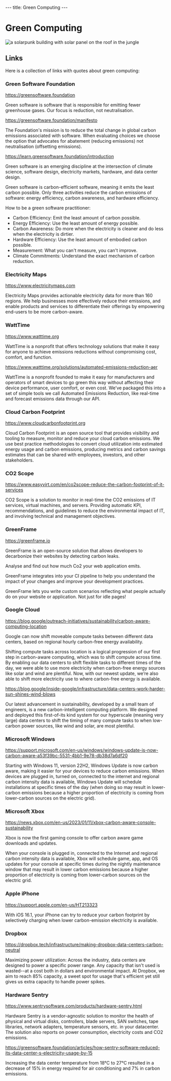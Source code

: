 --- title: Green Computing ---

# Green Computing

![a solarpunk building with solar panel on the roof in the jungle](green-computing.jpg)

## Links

Here is a collection of links with quotes about green computing:

### Green Software Foundation

https://greensoftware.foundation

Green software is software that is responsible for emitting fewer greenhouse
gases. Our focus is reduction, not neutralisation.

https://greensoftware.foundation/manifesto

The Foundation's mission is to reduce the total change in global carbon
emissions associated with software. When evaluating choices we choose the
option that advocates for abatement (reducing emissions) not neutralisation
(offsetting emissions).

https://learn.greensoftware.foundation/introduction

Green software is an emerging discipline at the intersection of climate
science, software design, electricity markets, hardware, and data center
design.

Green software is carbon-efficient software, meaning it emits the least carbon
possible. Only three activities reduce the carbon emissions of software: energy
efficiency, carbon awareness, and hardware efficiency.

How to be a green software practitioner:

- Carbon Efficiency: Emit the least amount of carbon possible.
- Energy Efficiency: Use the least amount of energy possible.
- Carbon Awareness: Do more when the electricity is cleaner and do less when
  the electricity is dirtier.
- Hardware Efficiency: Use the least amount of embodied carbon possible.
- Measurement: What you can't measure, you can't improve.
- Climate Commitments: Understand the exact mechanism of carbon reduction.

### Electricity Maps

https://www.electricitymaps.com

Electricity Maps provides actionable electricity data for more than 160
regions. We help businesses more effectively reduce their emissions, and enable
products and services to differentiate their offerings by empowering end-users
to be more carbon-aware.

### WattTime

https://www.watttime.org

WattTime is a nonprofit that offers technology solutions that make it easy for
anyone to achieve emissions reductions without compromising cost, comfort, and
function. 

https://www.watttime.org/solutions/automated-emissions-reduction-aer

WattTime is a nonprofit founded to make it easy for manufacturers and operators
of smart devices to go green this way without affecting their device
performance, user comfort, or even cost. We’ve packaged this into a set of
simple tools we call Automated Emissions Reduction, like real-time and forecast
emissions data through our API. 

### Cloud Carbon Footprint

https://www.cloudcarbonfootprint.org

Cloud Carbon Footprint is an open source tool that provides visibility and
tooling to measure, monitor and reduce your cloud carbon emissions. We use best
practice methodologies to convert cloud utilization into estimated energy usage
and carbon emissions, producing metrics and carbon savings estimates that can
be shared with employees, investors, and other stakeholders.

### CO2 Scope

https://www.easyvirt.com/en/co2scope-reduce-the-carbon-footprint-of-it-services

CO2 Scope is a solution to monitor in real-time the CO2 emissions of IT
services, virtual machines, and servers. Providing automatic KPI,
recommendations, and guidelines to reduce the environmental impact of IT, and
involving technical and management objectives.

### GreenFrame

https://greenframe.io

GreenFrame is an open-source solution that allows developers to decarbonize
their websites by detecting carbon leaks.

Analyse and find out how much Co2 your web application emits.

GreenFrame integrates into your CI pipeline to help you understand the impact
of your changes and improve your development practices.

GreenFrame lets you write custom scenarios reflecting what people actually do
on your website or application. Not just for idle pages!

### Google Cloud

https://blog.google/outreach-initiatives/sustainability/carbon-aware-computing-location

Google can now shift moveable compute tasks between different data centers,
based on regional hourly carbon-free energy availability. 

Shifting compute tasks across location is a logical progression of our first
step in carbon-aware computing, which was to shift compute across time. By
enabling our data centers to shift flexible tasks to different times of the
day, we were able to use more electricity when carbon-free energy sources like
solar and wind are plentiful. Now, with our newest update, we’re also able to
shift more electricity use to where carbon-free energy is available.

https://blog.google/inside-google/infrastructure/data-centers-work-harder-sun-shines-wind-blows

Our latest advancement in sustainability, developed by a small team of
engineers, is a new carbon-intelligent computing platform. We designed and
deployed this first-of-its kind system for our hyperscale (meaning very large)
data centers to shift the timing of many compute tasks to when low-carbon power
sources, like wind and solar, are most plentiful.

### Microsoft Windows

https://support.microsoft.com/en-us/windows/windows-update-is-now-carbon-aware-a53f39bc-5531-4bb1-9e78-db38d7a6df20

Starting with Windows 11, version 22H2, Windows Update is now carbon aware,
making it easier for your devices to reduce carbon emissions. When devices are
plugged in, turned on, connected to the internet and regional carbon intensity
data is available, Windows Update will schedule installations at specific times
of the day (when doing so may result in lower-carbon emissions because a higher
proportion of electricity is coming from lower-carbon sources on the electric
grid).

### Microsoft Xbox

https://news.xbox.com/en-us/2023/01/11/xbox-carbon-aware-console-sustainability

Xbox is now the first gaming console to offer carbon aware game downloads and
updates.

When your console is plugged in, connected to the Internet and regional carbon
intensity data is available, Xbox will schedule game, app, and OS updates for
your console at specific times during the nightly maintenance window that may
result in lower carbon emissions because a higher proportion of electricity is
coming from lower-carbon sources on the electric grid.

### Apple iPhone

https://support.apple.com/en-us/HT213323

With iOS 16.1, your iPhone can try to reduce your carbon footprint by
selectively charging when lower carbon-emission electricity is available.

### Dropbox

https://dropbox.tech/infrastructure/making-dropbox-data-centers-carbon-neutral

Maximizing power utilization: Across the industry, data centers are designed to
power a specific power range. Any capacity that isn't used is wasted--at a cost
both in dollars and environmental impact. At Dropbox, we aim to reach 85%
capacity, a sweet spot for usage that's efficient yet still gives us extra
capacity to handle power spikes.

### Hardware Sentry

https://www.sentrysoftware.com/products/hardware-sentry.html

Hardware Sentry is a vendor-agnostic solution to monitor the health of physical
and virtual disks, controllers, blade servers, SAN switches, tape libraries,
network adapters, temperature sensors, etc. in your datacenter.  The solution
also reports on power consumption, electricity costs and CO2 emissions.

https://greensoftware.foundation/articles/how-sentry-software-reduced-its-data-center-s-electricity-usage-by-15

Increasing the data center temperature from 18°C to 27°C resulted in a decrease
of 15% in energy required for air conditioning and 7% in carbon emissions. 
